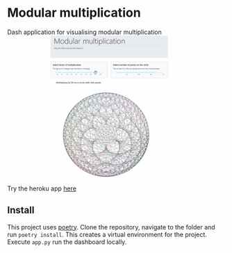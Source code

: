 # Modular multiplication
Dash application for visualising modular multiplication
![demo](pictures/readme_demo.gif)

Try the heroku app [here](https://modular-multiply.herokuapp.com/)
## Install
This project uses [poetry](https://python-poetry.org/).
Clone the repository, navigate to the folder and run `poetry install`.
This creates a virtual environment for the project. Execute `app.py` run the dashboard locally.
